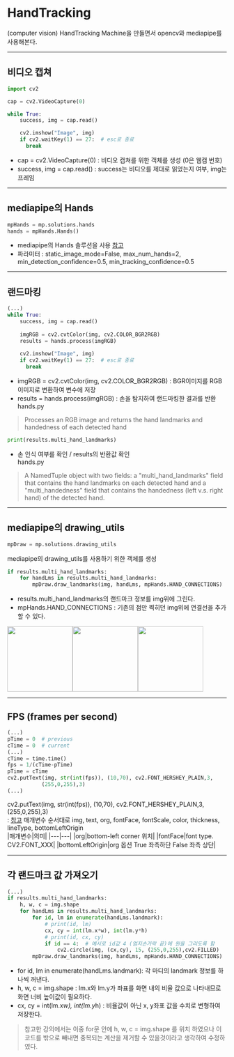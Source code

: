 # HandTracking
(computer vision) HandTracking Machine을 만들면서 opencv와 mediapipe를 사용해본다.
___

## 비디오 캡쳐
```python
import cv2

cap = cv2.VideoCapture(0)

while True:
    success, img = cap.read()

    cv2.imshow("Image", img)
    if cv2.waitKey(1) == 27:  # esc로 종료
      break
```
- cap = cv2.VideoCapture(0) : 비디오 캡쳐를 위한 객체를 생성 (0은 웹캠 번호)
- success, img = cap.read() : success는 비디오를 제대로 읽었는지 여부, img는 프레임

---
## mediapipe의 Hands
```python
mpHands = mp.solutions.hands
hands = mpHands.Hands()
```
- mediapipe의 Hands 솔루션을 사용 [참고](https://google.github.io/mediapipe/solutions/hands.html)
- 파라미터 : static_image_mode=False, max_num_hands=2, min_detection_confidence=0.5, min_tracking_confidence=0.5
___
## 랜드마킹
```python
(...)
while True:
    success, img = cap.read()
    
    imgRGB = cv2.cvtColor(img, cv2.COLOR_BGR2RGB)
    results = hands.process(imgRGB)
    
    cv2.imshow("Image", img)
    if cv2.waitKey(1) == 27:  # esc로 종료
      break
```
- imgRGB = cv2.cvtColor(img, cv2.COLOR_BGR2RGB) : BGR이미지를 RGB이미지로 변환하여 변수에 저장
- results = hands.process(imgRGB) : 손을 탐지하여 랜드마킹한 결과를 반환
hands.py
> Processes an RGB image and returns the hand landmarks and handedness of each detected hand
```python
print(results.multi_hand_landmarks)
```
- 손 인식 여부를 확인 / results의 반환값 확인  
hands.py
> A NamedTuple object with two fields: a "multi_hand_landmarks" field that
      contains the hand landmarks on each detected hand and a "multi_handedness"
      field that contains the handedness (left v.s. right hand) of the detected
      hand.
___
## mediapipe의 drawing_utils
```python
mpDraw = mp.solutions.drawing_utils
```
mediapipe의 drawing_utils를 사용하기 위한 객체를 생성
```python
if results.multi_hand_landmarks:
    for handLms in results.multi_hand_landmarks:
        mpDraw.draw_landmarks(img, handLms, mpHands.HAND_CONNECTIONS)
```
- results.multi_hand_landmarks의 랜드마크 정보를 img위에 그린다.  
- mpHands.HAND_CONNECTIONS : 기존의 점만 찍히던 img위에 연결선을 추가 할 수 있다.

<img src="https://user-images.githubusercontent.com/57162448/131523401-59ea8a2d-fee3-4ed5-a0c6-dab5625f3ccf.png" height="150" ><img height="150" src="https://user-images.githubusercontent.com/57162448/131523436-21c4100b-2f1a-4044-b725-a798dcee36e5.png"><img height="150" src="https://user-images.githubusercontent.com/57162448/131523460-a02aa764-49fb-4953-ab29-e07ba83bbe86.png">
___
## FPS (frames per second)
```python
(...)
pTime = 0  # previous
cTime = 0  # current
(...)
cTime = time.time()
fps = 1/(cTime-pTime)
pTime = cTime
cv2.putText(img, str(int(fps)), (10,70), cv2.FONT_HERSHEY_PLAIN,3,
           (255,0,255),3)
(...)
```
cv2.putText(img, str(int(fps)), (10,70), cv2.FONT_HERSHEY_PLAIN,3,(255,0,255),3)  
: [참고](https://www.geeksforgeeks.org/python-opencv-cv2-puttext-method/)
매개변수 순서대로 img, text, org, fontFace, fontScale, color, thickness, lineType, bottomLeftOrigin  
|매개변수|의미|
|---|---|
|org|bottom-left corner 위치|
|fontFace|font type. CV2.FONT_XXX|
|bottomLeftOrigin|org 옵션 True 좌측하단 False 좌측 상단|
___
## 각 랜드마크 값 가져오기
```python
(...)
if results.multi_hand_landmarks:
    h, w, c = img.shape
    for handLms in results.multi_hand_landmarks:
        for id, lm in enumerate(handLms.landmark):
            # print(id, lm)
            cx, cy = int(lm.x*w), int(lm.y*h)
            # print(id, cx, cy)
            if id == 4:  # 예시로 id값 4 (엄지손가락 끝)에 원을 그리도록 함
                cv2.circle(img, (cx,cy), 15, (255,0,255),cv2.FILLED)
        mpDraw.draw_landmarks(img, handLms, mpHands.HAND_CONNECTIONS)
```
- for id, lm in enumerate(handLms.landmark): 각 마디의 landmark 정보를 하나씩 꺼낸다.
- h, w, c = img.shape : lm.x와 lm.y가 좌표를 화면 내의 비율 값으로 나타내므로 화면 너비 높이값이 필요하다.
- cx, cy = int(lm.x*w), int(lm.y*h) : 비율값이 아닌 x, y좌표 값을 수치로 변형하여 저장한다.
> 참고한 강의에서는 이중 for문 안에 h, w, c = img.shape 를 위치 하였으나 이 코드를 밖으로 빼내면 중복되는 계산을 제거할 수 있을것이라고 생각하여 수정하였다.

